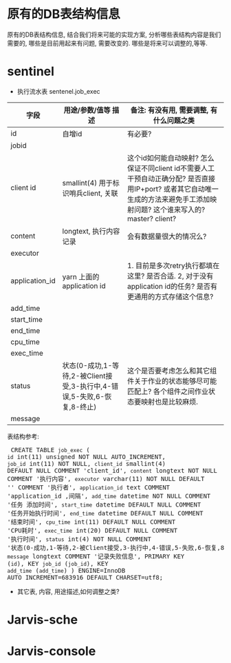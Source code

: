# 原有的DB表结构信息

原有的DB表结构信息, 结合我们将来可能的实现方案, 分析哪些表结构内容是我们需要的, 哪些是目前用起来有问题, 需要改变的. 哪些是将来可以调整的,等等.

# sentinel

* 执行流水表 sentenel.job_exec

字段 | 用途/参数/值等 描述 | 备注: 有没有用, 需要调整, 有什么问题之类 |
-----|-----|-----|
id | 自增id | 有必要? |
jobid |  |  |
client id |  smallint(4) 用于标识哨兵client, 关联 | 这个id如何能自动映射? 怎么保证不同client id不需要人工干预自动正确分配? 是否直接用IP+port? 或者其它自动唯一生成的方法来避免手工添加映射问题? 这个谁来写入的? master? client? |
content | longtext, 执行内容记录 | 会有数据量很大的情况么? |
executor |  |  |
application_id | yarn 上面的application id | 1. 目前是多次retry执行都填在这里? 是否合适. 2, 对于没有application id的任务? 是否有更通用的方式存储这个信息? |
add_time |  |  |
start_time |  |  |
end_time |  |  |
cpu_time |  |  |
exec_time |  |  |
status | 状态(0-成功,1-等待,2-被Client接受,3-执行中,4-错误,5-失败,6-恢复,8-终止) | 这个是否要考虑怎么和其它组件关于作业的状态能够尽可能匹配上? 各个组件之间作业状态要映射也是比较麻烦.|
message |  |  |


表结构参考:
<pre/>
CREATE TABLE `job_exec` (
  `id` int(11) unsigned NOT NULL AUTO_INCREMENT,
  `job_id` int(11) NOT NULL,
  `client_id` smallint(4) DEFAULT NULL COMMENT 'client_id',
  `content` longtext NOT NULL COMMENT '执行内容',
  `executor` varchar(11) NOT NULL DEFAULT '' COMMENT '执行者',
  `application_id` text COMMENT 'application_id ,间隔',
  `add_time` datetime NOT NULL COMMENT '任务 添加时间',
  `start_time` datetime DEFAULT NULL COMMENT '任务开始执行时间',
  `end_time` datetime DEFAULT NULL COMMENT '结束时间',
  `cpu_time` int(11) DEFAULT NULL COMMENT 'CPU耗时',
  `exec_time` int(20) DEFAULT NULL COMMENT '执行时间',
  `status` int(4) NOT NULL COMMENT '状态(0-成功,1-等待,2-被Client接受,3-执行中,4-错误,5-失败,6-恢复,8-终止)',
  `message` longtext COMMENT '记录失败信息',
  PRIMARY KEY (`id`),
  KEY `job_id` (`job_id`),
  KEY `add_time` (`add_time`)
) ENGINE=InnoDB AUTO_INCREMENT=683916 DEFAULT CHARSET=utf8;
</pre>


* 其它表, 内容, 用途描述,如何调整之类?


# Jarvis-sche


# Jarvis-console





